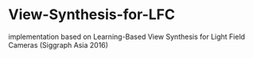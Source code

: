 # View-Synthesis-for-LFC
implementation based on Learning-Based View Synthesis for Light Field Cameras (Siggraph Asia 2016)
